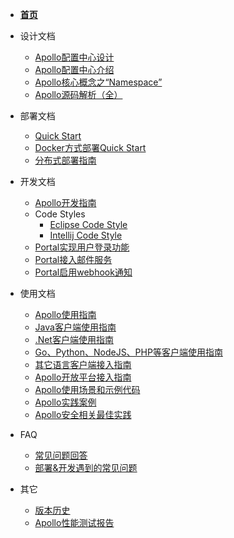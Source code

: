 - [**首页**](zh/README.md)

- 设计文档
  - [Apollo配置中心设计](zh/design/apollo-design.md)
  - [Apollo配置中心介绍](zh/design/apollo-introduction.md)
  - [Apollo核心概念之“Namespace”](zh/design/apollo-core-concept-namespace.md)
  - [Apollo源码解析（全）](http://www.iocoder.cn/categories/Apollo/)

- 部署文档
  - [Quick Start](zh/deployment/quick-start.md)
  - [Docker方式部署Quick Start](zh/deployment/quick-start-docker.md)
  - [分布式部署指南](zh/deployment/distributed-deployment-guide.md)

- 开发文档
  - [Apollo开发指南](zh/development/apollo-development-guide.md)
  - Code Styles
    - [Eclipse Code Style](https://github.com/ctripcorp/apollo/blob/master/apollo-buildtools/style/eclipse-java-google-style.xml)
    - [Intellij Code Style](https://github.com/ctripcorp/apollo/blob/master/apollo-buildtools/style/intellij-java-google-style.xml)
  - [Portal实现用户登录功能](zh/development/portal-how-to-implement-user-login-function.md)
  - [Portal接入邮件服务](zh/development/portal-how-to-enable-email-service.md)
  - [Portal启用webhook通知](zh/development/portal-how-to-enable-webhook-notification.md)

- 使用文档
  - [Apollo使用指南](zh/usage/apollo-user-guide.md)
  - [Java客户端使用指南](zh/usage/java-sdk-user-guide.md)
  - [.Net客户端使用指南](zh/usage/dotnet-sdk-user-guide.md)
  - [Go、Python、NodeJS、PHP等客户端使用指南](zh/usage/third-party-sdks-user-guide.md)
  - [其它语言客户端接入指南](zh/usage/other-language-client-user-guide.md)
  - [Apollo开放平台接入指南](zh/usage/apollo-open-api-platform.md)
  - [Apollo使用场景和示例代码](https://github.com/ctripcorp/apollo-use-cases)
  - [Apollo实践案例](zh/usage/apollo-user-practices.md)
  - [Apollo安全相关最佳实践](zh/usage/apollo-user-guide?id=_71-%e5%ae%89%e5%85%a8%e7%9b%b8%e5%85%b3)

- FAQ
  - [常见问题回答](zh/faq/faq.md)
  - [部署&开发遇到的常见问题](zh/faq/common-issues-in-deployment-and-development-phase.md)

- 其它
   - [版本历史](https://github.com/ctripcorp/apollo/releases)
   - [Apollo性能测试报告](zh/misc/apollo-benchmark.md)